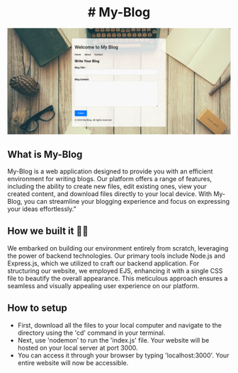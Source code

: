 <h1 align = "center"># My-Blog</h1>

<p align="center">
  <a href="https://alcove-istebits.netlify.app/">
    <img alt="Alcove ISTEBITS" src="./public/images/Blog-App homescreen.png" width="1000" />
  </a> 
</p>


## What is My-Blog
My-Blog is a web application designed to provide you with an efficient environment for writing blogs. Our platform offers a range of features, including the ability to create new files, edit existing ones, view your created content, and download files directly to your local device. With My-Blog, you can streamline your blogging experience and focus on expressing your ideas effortlessly."

## How we built it 🧑‍💻
We embarked on building our environment entirely from scratch, leveraging the power of backend technologies. Our primary tools include Node.js and Express.js, which we utilized to craft our backend application. For structuring our website, we employed EJS, enhancing it with a single CSS file to beautify the overall appearance. This meticulous approach ensures a seamless and visually appealing user experience on our platform.

## How to setup
<ul>
  <li>First, download all the files to your local computer and navigate to the directory using the 'cd' command in your terminal. </li>
  <li>Next, use 'nodemon' to run the 'index.js' file. Your website will be hosted on your local server at port 3000.</li>
  <li>You can access it through your browser by typing 'localhost:3000'. Your entire website will now be accessible.</li>
</ul>
